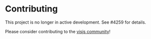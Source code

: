 # Contributing

This project is no longer in active development. See #4259 for details.

Please consider contributing to the [visjs community](https://github.com/visjs)!